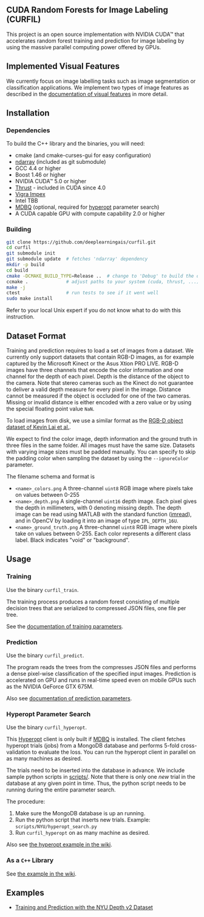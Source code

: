 CUDA Random Forests for Image Labeling (CURFIL)
-----------------------------------------------

This project is an open source implementation with NVIDIA CUDA™ that accelerates random
forest training and prediction for image labeling by using the
massive parallel computing power offered by GPUs.

Implemented Visual Features
---------------------------

We currently focus on image labelling tasks such as image segmentation or classification applications.
We implement two types of image features as described in the
[documentation of visual features][visual-features] in more detail.

Installation
------------

### Dependencies ###

To build the C++ library and the binaries, you will need:

  - cmake (and cmake-curses-gui for easy configuration)
  - [ndarray][ndarray] (included as git submodule)
  - GCC 4.4 or higher
  - Boost 1.46 or higher
  - NVIDIA CUDA™ 5.0 or higher
  - [Thrust][thrust] - included in CUDA since 4.0
  - [Vigra Impex][vigra]
  - Intel TBB
  - [MDBQ][mdbq] (optional, required for [hyperopt][hyperopt] parameter search)
  - A CUDA capable GPU with compute capability 2.0 or higher


### Building ###

```bash
git clone https://github.com/deeplearningais/curfil.git
cd curfil
git submodule init
git submodule update  # fetches 'ndarray' dependency
mkdir -p build
cd build
cmake -DCMAKE_BUILD_TYPE=Release ..  # change to 'Debug' to build the debugging version
ccmake .              # adjust paths to your system (cuda, thrust, ...)!
make -j
ctest                 # run tests to see if it went well
sudo make install
```
Refer to your local Unix expert if you do not know what to do with this instruction.

Dataset Format
--------------

Training and prediction requires to load a set of images from a dataset. We
currently only support datasets that contain RGB-D images, as for example
captured by the Microsoft Kinect or the Asus Xtion PRO LIVE. RGB-D images have
three channels that encode the color information and one channel for the depth
of each pixel. Depth is the distance of the object to the camera. Note that
stereo cameras such as the Kinect do not guarantee to deliver a valid depth
measure for every pixel in the image. Distance cannot be measured if the object
is occluded for one of the two cameras. Missing or invalid distance is either
encoded with a zero value or by using the special floating point value `NaN`.

To load images from disk, we use a similar format as the [RGB-D object dataset
of Kevin Lai et al.][lai-rgbd].

We expect to find the color image, depth information and the ground truth in three files in the same folder.
All images must have the same size. Datasets with varying image sizes must be padded manually.
You can specify to skip the padding color when sampling the dataset by using the `--ignoreColor` parameter.

The filename schema and format is

- `<name>_colors.png`
	A three-channel `uint8` RGB image where pixels take on values between 0-255
- `<name>_depth.png`
	A single-channel `uint16` depth image. Each pixel gives
	the depth in millimeters, with 0 denoting missing depth. The depth image can be
	read using MATLAB with the standard function ([imread][matlab-imread]), and in OpenCV by loading
	it into an image of type `IPL_DEPTH_16U`.
- `<name>_ground_truth.png`
	A three-channel `uint8` RGB image where pixels take on values between 0-255.
	Each color represents a different class label. Black indicates "void" or
	"background".

Usage
-----

### Training ###

Use the binary `curfil_train`.

The training process produces a random forest consisting of multiple decision trees
that are serialized to compressed JSON files, one file per tree.

See the [documentation of training parameters](https://github.com/deeplearningais/curfil/wiki/Training-Parameters).

### Prediction ###

Use the binary `curfil_predict`.

The program reads the trees from the compresses JSON files and performs a dense
pixel-wise classification of the specified input images.
Prediction is accelerated on GPU and runs in real-time speed even on mobile
GPUs such as the NVIDIA GeForce GTX 675M.

Also see [documentation of prediction parameters](http://github.com/deeplearningais/curfil/wiki/Prediction-Parameters).

### Hyperopt Parameter Search ###

Use the binary `curfil_hyperopt`.

This [Hyperopt][hyperopt] client is only built if [MDBQ][MDBQ] is installed.
The client fetches hyperopt trials (jobs) from a MongoDB database and performs 5-fold cross-validation to evaluate the loss.
You can run the hyperopt client in parallel on as many machines as desired.

The trials need to be inserted into the database in advance.
We include sample python scripts in [scripts/](scripts/).
Note that there is only one *new* trial in the database at any given point in time.
Thus, the python script needs to be running during the entire parameter search.

The procedure:

 1. Make sure the MongoDB database is up an running.
 2. Run the python script that inserts new trials. Example: `scripts/NYU/hyperopt_search.py`
 3. Run `curfil_hyperopt` on as many machine as desired.

Also see [the hyperopt example in the wiki](http://github.com/deeplearningais/curfil/wiki/Hyperopt-Search-Example).

### As a `C++` Library ###

See [the example in the wiki](https://github.com/deeplearningais/curfil/wiki/Usage-as-a-Library).

Examples
--------

- [Training and Prediction with the NYU Depth v2 Dataset](https://github.com/deeplearningais/curfil/wiki/Training-and-Prediction-with-the-NYU-Depth-v2-Dataset)


[visual-features]: https://github.com/deeplearningais/curfil/wiki/Visual-Features
[lai-rgbd]: http://www.cs.washington.edu/rgbd-dataset/trd5326jglrepxk649ed/rgbd-dataset_full/README.txt
[ndarray]: https://github.com/deeplearningais/ndarray
[thrust]: http://code.google.com/p/thrust/
[mdbq]: https://github.com/temporaer/MDBQ
[hyperopt]: https://github.com/jaberg/hyperopt
[vigra]: http://hci.iwr.uni-heidelberg.de/vigra/
[matlab-imread]: http://www.mathworks.de/de/help/matlab/ref/imread.html

